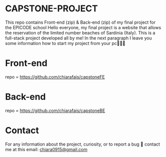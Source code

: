 # CAPSTONE-PROJECT
 This repo contains Front-end (zip) & Back-end (zip) of my final project for the EPICODE school
 Hello everyone, my final project is a website that allows the reservation of the limited number beaches of Sardinia (Italy). 
 This is a full-stack project developed all by me! In the next paragraph I leave you some information how to start my project from your pc👩🏻‍💻
 
# Front-end
repo = https://github.com/chiarafais/capstoneFE
# Back-end 
repo = https://github.com/chiarafais/capstoneBE

# Contact
 For any information about the project, curiosity, or to report a bug 🐞 contact me at this email: chiara0915@gmail.com
